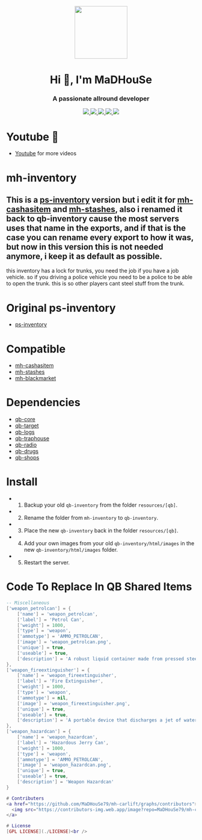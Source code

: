 <p align="center">
    <img width="140" src="https://icons.iconarchive.com/icons/iconarchive/red-orb-alphabet/128/Letter-M-icon.png" />  
    <h1 align="center">Hi 👋, I'm MaDHouSe</h1>
    <h3 align="center">A passionate allround developer </h3>    
</p>

<p align="center">
    <a href="https://github.com/MaDHouSe79/mh-inventory/issues">
        <img src="https://img.shields.io/github/issues/MaDHouSe79/mh-inventory"/> 
    </a>
    <a href="https://github.com/MaDHouSe79/mh-inventory/watchers">
        <img src="https://img.shields.io/github/watchers/MaDHouSe79/mh-inventory"/> 
    </a> 
    <a href="https://github.com/MaDHouSe79/mh-inventory/network/members">
        <img src="https://img.shields.io/github/forks/MaDHouSe79/mh-inventory"/> 
    </a>  
    <a href="https://github.com/MaDHouSe79/mh-inventory/stargazers">
        <img src="https://img.shields.io/github/stars/MaDHouSe79/mh-inventory?color=white"/> 
    </a>
    <a href="https://github.com/MaDHouSe79/mh-inventory/blob/main/LICENSE">
        <img src="https://img.shields.io/github/license/MaDHouSe79/mh-inventory?color=black"/> 
    </a>      
</p>

# Youtube 🙈
- [Youtube](https://www.youtube.com/@MaDHouSe79) for more videos

# mh-inventory
This is a [ps-inventory](https://github.com/Project-Sloth/ps-inventory) version but i edit it for [mh-cashasitem](https://github.com/MaDHouSe79/mh-cashasitem) and [mh-stashes](https://github.com/MaDHouSe79/mh-stashes),
also i renamed it back to qb-inventory cause the most servers uses that name in the exports,
and if that is the case you can rename every export to how it was,
but now in this version this is not needed anymore, i keep it as default as possible.
-
this inventory has a lock for trunks, you need the job if you have a job vehicle.
so if you driving a police vehicle you need to be a police to be able to open the trunk.
this is so other players cant steel stuff from the trunk.

# Original ps-inventory
- [ps-inventory](https://github.com/Project-Sloth/ps-inventory)

# Compatible
- [mh-cashasitem](https://github.com/MaDHouSe79/mh-cashasitem)
- [mh-stashes](https://github.com/MaDHouSe79/mh-stashes)
- [mh-blackmarket](https://github.com/MaDHouSe79/mh-blackmarket)

# Dependencies
- [qb-core](https://github.com/qbcore-framework/qb-core)
- [qb-target](https://github.com/qbcore-framework/qb-target)
- [qb-logs](https://github.com/qbcore-framework/qb-logs)
- [qb-traphouse](https://github.com/qbcore-framework/qb-traphouse)
- [qb-radio](https://github.com/qbcore-framework/qb-radio)
- [qb-drugs](https://github.com/qbcore-framework/qb-drugs)
- [qb-shops](https://github.com/qbcore-framework/qb-shops)

# Install
- 1. Backup your old `qb-inventory` from the folder `resources/[qb]`.
- 2. Rename the folder from `mh-inventory` to `qb-inventory`.
- 3. Place the new `qb-inventory` back in the folder `resources/[qb]`.
- 4. Add your own images from your old `qb-inventory/html/images` in the new `qb-inventory/html/images` folder.
- 5. Restart the server.

# Code To Replace In QB Shared Items
```lua
-- Miscellaneous
['weapon_petrolcan'] = {
    ['name'] = 'weapon_petrolcan',
    ['label'] = 'Petrol Can',
    ['weight'] = 1000,
    ['type'] = 'weapon',
    ['ammotype'] = 'AMMO_PETROLCAN',
    ['image'] = 'weapon_petrolcan.png',
    ['unique'] = true,
    ['useable'] = true,
    ['description'] = 'A robust liquid container made from pressed steel'
},
['weapon_fireextinguisher'] = {
    ['name'] = 'weapon_fireextinguisher',
    ['label'] = 'Fire Extinguisher',
    ['weight'] = 1000,
    ['type'] = 'weapon',
    ['ammotype'] = nil,
    ['image'] = 'weapon_fireextinguisher.png',
    ['unique'] = true,
    ['useable'] = true,
    ['description'] = 'A portable device that discharges a jet of water, foam, gas, or other material to extinguish a fire'
},
['weapon_hazardcan'] = {
    ['name'] = 'weapon_hazardcan',
    ['label'] = 'Hazardous Jerry Can',
    ['weight'] = 1000,
    ['type'] = 'weapon',
    ['ammotype'] = 'AMMO_PETROLCAN',
    ['image'] = 'weapon_hazardcan.png',
    ['unique'] = true,
    ['useable'] = true,
    ['description'] = 'Weapon Hazardcan'
}

# Contributers
<a href="https://github.com/MaDHouSe79/mh-carlift/graphs/contributors">
  <img src="https://contributors-img.web.app/image?repo=MaDHouSe79/mh-carlift" />
</a>

# License
[GPL LICENSE](./LICENSE)<br />
